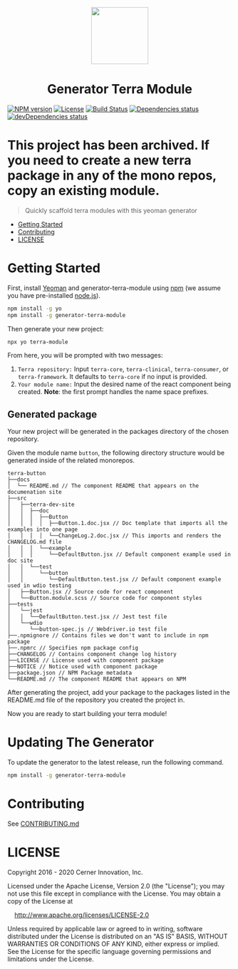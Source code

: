 <!-- Logo -->
<p align="center">
  <img height="128" width="128" src="https://github.com/cerner/generator-terra-module/raw/main/terra.png">
</p>

<!-- Name -->
<h1 align="center">
  Generator Terra Module
</h1>

[![NPM version](https://badgen.net/npm/v/generator-terra-module)](https://www.npmjs.org/package/generator-terra-module)
[![License](https://badgen.net/github/license/cerner/generator-terra-module)](https://github.com/cerner/generator-terra-module/blob/main/LICENSE)
[![Build Status](https://badgen.net/travis/cerner/generator-terra-module)](https://travis-ci.com/cerner/generator-terra-module)
[![Dependencies status](https://badgen.net/david/dep/cerner/generator-terra-module)](https://david-dm.org/cerner/generator-terra-module)
[![devDependencies status](https://badgen.net/david/dev/cerner/generator-terra-module)](https://david-dm.org/cerner/generator-terra-module?type=dev)

# This project has been archived. If you need to create a new terra package in any of the mono repos, copy an existing module.

> Quickly scaffold terra modules with this yeoman generator

- [Getting Started](#getting-started)
- [Contributing](#contributing)
- [LICENSE](#license)

# Getting Started

First, install [Yeoman](http://yeoman.io) and generator-terra-module using [npm](https://www.npmjs.com/) (we assume you have pre-installed [node.js](https://nodejs.org/)).

```bash
npm install -g yo
npm install -g generator-terra-module
```

Then generate your new project:

```bash
npx yo terra-module
```
From here, you will be prompted with two messages:
1. `Terra repository:`
Input `terra-core`, `terra-clinical`, `terra-consumer`, or `terra-framework`. It defaults to `terra-core` if no input is provided.
2. `Your module name:`
Input the desired name of the react component being created. **Note**: the first prompt handles the name space prefixes.

## Generated package
Your new project will be generated in the packages directory of the chosen repository.

Given the module name `button`, the following directory structure would be generated inside of the related monorepos.

```
terra-button
├──docs
│  └── README.md // The component README that appears on the documenation site
├──src
│   ├──terra-dev-site
│   │  ├──doc
│   │  │  ├──Button
│   │  │  │  ├──Button.1.doc.jsx // Doc template that imports all the examples into one page
│   │  │  │  └──ChangeLog.2.doc.jsx // This imports and renders the CHANGELOG.md file
│   │  │  └──example
│   │  │     └──DefaultButton.jsx // Default component example used in doc site
│   │  └──test
│   │     └──button
│   │        └──DefaultButton.test.jsx // Default component example used in wdio testing
│   ├──Button.jsx // Source code for react component
│   └──Button.module.scss // Source code for component styles
├──tests
│   └──jest
│   │  └──DefaultButton.test.jsx // Jest test file
│   └──wdio
│      └──button-spec.js // Webdriver.io test file
├──.npmignore // Contains files we don't want to include in npm package
├──.npmrc // Specifies npm package config
├──CHANGELOG // Contains component change log history
├──LICENSE // License used with component package
├──NOTICE // Notice used with component package
├──package.json // NPM Package metadata
└──README.md // The component README that appears on NPM
```

After generating the project, add your package to the packages listed in the README.md file of the repository you created the project in.

Now you are ready to start building your terra module!

# Updating The Generator

To update the generator to the latest release, run the following command.

```bash
npm install -g generator-terra-module
```

# Contributing

See [CONTRIBUTING.md](CONTRIBUTING.md)

# LICENSE

Copyright 2016 - 2020 Cerner Innovation, Inc.

Licensed under the Apache License, Version 2.0 (the "License"); you may not use this file except in compliance with the License. You may obtain a copy of the License at

&nbsp;&nbsp;&nbsp;&nbsp;http://www.apache.org/licenses/LICENSE-2.0

Unless required by applicable law or agreed to in writing, software distributed under the License is distributed on an "AS IS" BASIS, WITHOUT WARRANTIES OR CONDITIONS OF ANY KIND, either express or implied. See the License for the specific language governing permissions and limitations under the License.
